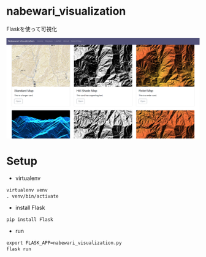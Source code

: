 # nabewari_visualization
Flaskを使って可視化

![screen](fig/image.png "screen")

# Setup
- virtualenv
```
virtualenv venv
. venv/bin/activate
```

- install Flask
```
pip install Flask
```

- run
```
export FLASK_APP=nabewari_visualization.py
flask run
```
